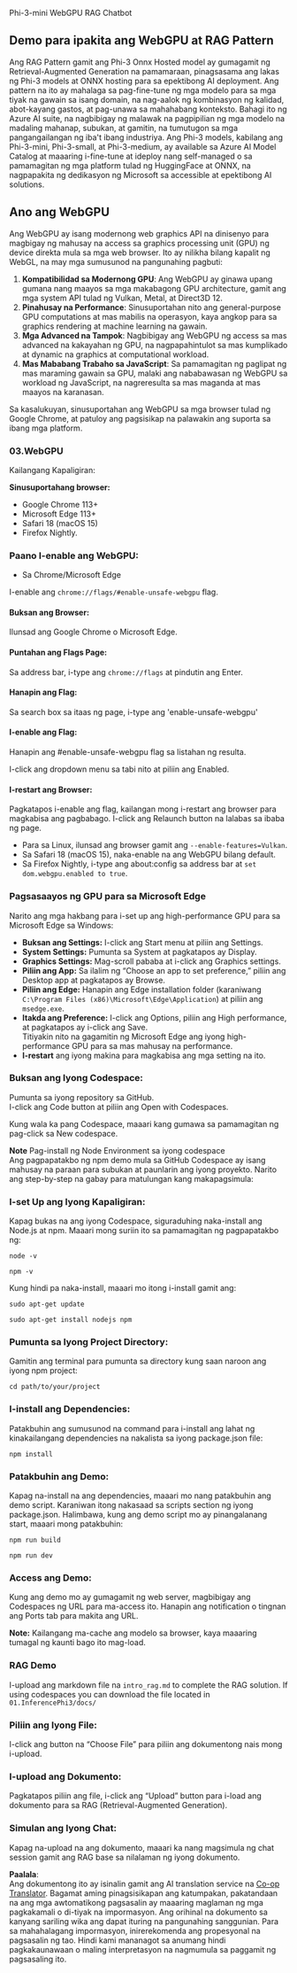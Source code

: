 <!--
CO_OP_TRANSLATOR_METADATA:
{
  "original_hash": "4aac6b8a5dcbbe9a32b47be30340cac2",
  "translation_date": "2025-05-09T05:21:38+00:00",
  "source_file": "code/08.RAG/rag_webgpu_chat/README.md",
  "language_code": "tl"
}
-->
Phi-3-mini WebGPU RAG Chatbot

## Demo para ipakita ang WebGPU at RAG Pattern
Ang RAG Pattern gamit ang Phi-3 Onnx Hosted model ay gumagamit ng Retrieval-Augmented Generation na pamamaraan, pinagsasama ang lakas ng Phi-3 models at ONNX hosting para sa epektibong AI deployment. Ang pattern na ito ay mahalaga sa pag-fine-tune ng mga modelo para sa mga tiyak na gawain sa isang domain, na nag-aalok ng kombinasyon ng kalidad, abot-kayang gastos, at pag-unawa sa mahahabang konteksto. Bahagi ito ng Azure AI suite, na nagbibigay ng malawak na pagpipilian ng mga modelo na madaling mahanap, subukan, at gamitin, na tumutugon sa mga pangangailangan ng iba't ibang industriya. Ang Phi-3 models, kabilang ang Phi-3-mini, Phi-3-small, at Phi-3-medium, ay available sa Azure AI Model Catalog at maaaring i-fine-tune at ideploy nang self-managed o sa pamamagitan ng mga platform tulad ng HuggingFace at ONNX, na nagpapakita ng dedikasyon ng Microsoft sa accessible at epektibong AI solutions.

## Ano ang WebGPU
Ang WebGPU ay isang modernong web graphics API na dinisenyo para magbigay ng mahusay na access sa graphics processing unit (GPU) ng device direkta mula sa mga web browser. Ito ay nilikha bilang kapalit ng WebGL, na may mga sumusunod na pangunahing pagbuti:

1. **Kompatibilidad sa Modernong GPU**: Ang WebGPU ay ginawa upang gumana nang maayos sa mga makabagong GPU architecture, gamit ang mga system API tulad ng Vulkan, Metal, at Direct3D 12.
2. **Pinahusay na Performance**: Sinusuportahan nito ang general-purpose GPU computations at mas mabilis na operasyon, kaya angkop para sa graphics rendering at machine learning na gawain.
3. **Mga Advanced na Tampok**: Nagbibigay ang WebGPU ng access sa mas advanced na kakayahan ng GPU, na nagpapahintulot sa mas kumplikado at dynamic na graphics at computational workload.
4. **Mas Mababang Trabaho sa JavaScript**: Sa pamamagitan ng paglipat ng mas maraming gawain sa GPU, malaki ang nababawasan ng WebGPU sa workload ng JavaScript, na nagreresulta sa mas maganda at mas maayos na karanasan.

Sa kasalukuyan, sinusuportahan ang WebGPU sa mga browser tulad ng Google Chrome, at patuloy ang pagsisikap na palawakin ang suporta sa ibang mga platform.

### 03.WebGPU
Kailangang Kapaligiran:

**Sinusuportahang browser:**  
- Google Chrome 113+
- Microsoft Edge 113+
- Safari 18 (macOS 15)
- Firefox Nightly.

### Paano I-enable ang WebGPU:

- Sa Chrome/Microsoft Edge

I-enable ang `chrome://flags/#enable-unsafe-webgpu` flag.

#### Buksan ang Browser:
Ilunsad ang Google Chrome o Microsoft Edge.

#### Puntahan ang Flags Page:
Sa address bar, i-type ang `chrome://flags` at pindutin ang Enter.

#### Hanapin ang Flag:
Sa search box sa itaas ng page, i-type ang 'enable-unsafe-webgpu'

#### I-enable ang Flag:
Hanapin ang #enable-unsafe-webgpu flag sa listahan ng resulta.

I-click ang dropdown menu sa tabi nito at piliin ang Enabled.

#### I-restart ang Browser:

Pagkatapos i-enable ang flag, kailangan mong i-restart ang browser para magkabisa ang pagbabago. I-click ang Relaunch button na lalabas sa ibaba ng page.

- Para sa Linux, ilunsad ang browser gamit ang `--enable-features=Vulkan`.
- Sa Safari 18 (macOS 15), naka-enable na ang WebGPU bilang default.
- Sa Firefox Nightly, i-type ang about:config sa address bar at `set dom.webgpu.enabled to true`.

### Pagsasaayos ng GPU para sa Microsoft Edge

Narito ang mga hakbang para i-set up ang high-performance GPU para sa Microsoft Edge sa Windows:

- **Buksan ang Settings:** I-click ang Start menu at piliin ang Settings.
- **System Settings:** Pumunta sa System at pagkatapos ay Display.
- **Graphics Settings:** Mag-scroll pababa at i-click ang Graphics settings.
- **Piliin ang App:** Sa ilalim ng “Choose an app to set preference,” piliin ang Desktop app at pagkatapos ay Browse.
- **Piliin ang Edge:** Hanapin ang Edge installation folder (karaniwang `C:\Program Files (x86)\Microsoft\Edge\Application`) at piliin ang `msedge.exe`.
- **Itakda ang Preference:** I-click ang Options, piliin ang High performance, at pagkatapos ay i-click ang Save.  
Titiyakin nito na gagamitin ng Microsoft Edge ang iyong high-performance GPU para sa mas mahusay na performance.  
- **I-restart** ang iyong makina para magkabisa ang mga setting na ito.

### Buksan ang Iyong Codespace:
Pumunta sa iyong repository sa GitHub.  
I-click ang Code button at piliin ang Open with Codespaces.

Kung wala ka pang Codespace, maaari kang gumawa sa pamamagitan ng pag-click sa New codespace.

**Note** Pag-install ng Node Environment sa iyong codespace  
Ang pagpapatakbo ng npm demo mula sa GitHub Codespace ay isang mahusay na paraan para subukan at paunlarin ang iyong proyekto. Narito ang step-by-step na gabay para matulungan kang makapagsimula:

### I-set Up ang Iyong Kapaligiran:
Kapag bukas na ang iyong Codespace, siguraduhing naka-install ang Node.js at npm. Maaari mong suriin ito sa pamamagitan ng pagpapatakbo ng:  
```
node -v
```  
```
npm -v
```

Kung hindi pa naka-install, maaari mo itong i-install gamit ang:  
```
sudo apt-get update
```  
```
sudo apt-get install nodejs npm
```

### Pumunta sa Iyong Project Directory:
Gamitin ang terminal para pumunta sa directory kung saan naroon ang iyong npm project:  
```
cd path/to/your/project
```

### I-install ang Dependencies:
Patakbuhin ang sumusunod na command para i-install ang lahat ng kinakailangang dependencies na nakalista sa iyong package.json file:

```
npm install
```

### Patakbuhin ang Demo:
Kapag na-install na ang dependencies, maaari mo nang patakbuhin ang demo script. Karaniwan itong nakasaad sa scripts section ng iyong package.json. Halimbawa, kung ang demo script mo ay pinangalanang start, maaari mong patakbuhin:

```
npm run build
```  
```
npm run dev
```

### Access ang Demo:
Kung ang demo mo ay gumagamit ng web server, magbibigay ang Codespaces ng URL para ma-access ito. Hanapin ang notification o tingnan ang Ports tab para makita ang URL.

**Note:** Kailangang ma-cache ang modelo sa browser, kaya maaaring tumagal ng kaunti bago ito mag-load.

### RAG Demo
I-upload ang markdown file na `intro_rag.md` to complete the RAG solution. If using codespaces you can download the file located in `01.InferencePhi3/docs/`

### Piliin ang Iyong File:
I-click ang button na “Choose File” para piliin ang dokumentong nais mong i-upload.

### I-upload ang Dokumento:
Pagkatapos piliin ang file, i-click ang “Upload” button para i-load ang dokumento para sa RAG (Retrieval-Augmented Generation).

### Simulan ang Iyong Chat:
Kapag na-upload na ang dokumento, maaari ka nang magsimula ng chat session gamit ang RAG base sa nilalaman ng iyong dokumento.

**Paalala**:  
Ang dokumentong ito ay isinalin gamit ang AI translation service na [Co-op Translator](https://github.com/Azure/co-op-translator). Bagamat aming pinagsisikapan ang katumpakan, pakatandaan na ang mga awtomatikong pagsasalin ay maaaring maglaman ng mga pagkakamali o di-tiyak na impormasyon. Ang orihinal na dokumento sa kanyang sariling wika ang dapat ituring na pangunahing sanggunian. Para sa mahahalagang impormasyon, inirerekomenda ang propesyonal na pagsasalin ng tao. Hindi kami mananagot sa anumang hindi pagkakaunawaan o maling interpretasyon na nagmumula sa paggamit ng pagsasaling ito.